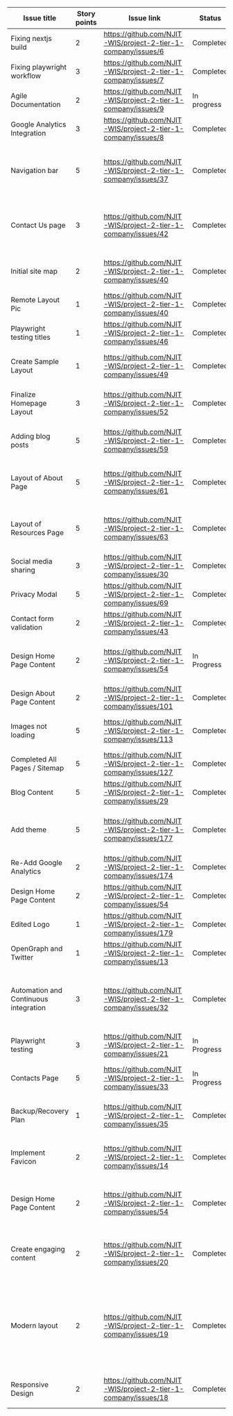 | Issue title | Story points | Issue link | Status | Assigned to | Assigned on | Completed on | Category | Status notes |
| --- | --- | --- | --- | --- | --- | --- | --- | --- |  
| Fixing nextjs build | 2 | https://github.com/NJIT-WIS/project-2-tier-1-company/issues/6 | Completed | eyh3 | 4/4/23 | 4/4/23 | Fix | Copied files locally and pushed | 
| Fixing playwright workflow | 3 | https://github.com/NJIT-WIS/project-2-tier-1-company/issues/7 | Completed | SarangAP | 4/4/23 | 4/4/23 | Fix | Modified workflow files | 
| Agile Documentation | 2 | https://github.com/NJIT-WIS/project-2-tier-1-company/issues/9 | In progress | km776 | 4/6/2023 | 4/6/23 | Documentation | Worked on presentation |
| Google Analytics Integration | 3 | https://github.com/NJIT-WIS/project-2-tier-1-company/issues/8 | Completed | SarangAP | 4/6/2023 | 4/17/23 | Analytics and Blog| Added GA to every page |
| Navigation bar | 5 | https://github.com/NJIT-WIS/project-2-tier-1-company/issues/37 | Completed | SarangAP | 4/11/2023 | 4/11/2023 | Design and Content | Currently have home and about section, will add more navbar items when we add more pages|
| Contact Us page | 3 | https://github.com/NJIT-WIS/project-2-tier-1-company/issues/42 | Completed | SarangAP | 4/11/2023 | 4/11/2023 | Design and Content | Added fields for name, email, and comment. Will need to update with form validation|
| Initial site map | 2 | https://github.com/NJIT-WIS/project-2-tier-1-company/issues/40 | Completed | SarangAP | 4/11/2023 | 4/11/2023 | Design and Content | Added pages for blog, contact, resources, and services|
| Remote Layout Pic | 1 | https://github.com/NJIT-WIS/project-2-tier-1-company/issues/40 | Completed | SarangAP | 4/11/2023 | 4/11/2023 | Design and Content | Removed pic and title from layout.js|
| Playwright testing titles | 1 | https://github.com/NJIT-WIS/project-2-tier-1-company/issues/46 | Completed | SarangAP | 4/11/2023 | 4/11/2023 | Testing and Documentation| Added paths and titles to pages array|
| Create Sample Layout | 1 | https://github.com/NJIT-WIS/project-2-tier-1-company/issues/49 | Completed | eyh3 | 4/12/2023 | 4/12/2023 | Design and Content | Added banner image and tested text layouts | 
| Finalize Homepage Layout | 3 | https://github.com/NJIT-WIS/project-2-tier-1-company/issues/52 | Completed | eyh3 | 4/12/2023 | 4/12/2023 | Design and Content | Added hero image, filler text, and fixed image margins |
| Adding blog posts | 5 | https://github.com/NJIT-WIS/project-2-tier-1-company/issues/59 | Completed | SarangAP | 4/13/2023 | 4/13/2023 | Analytics and Blog | Blog page was created, content was populated at a later time |
| Layout of About Page | 5 | https://github.com/NJIT-WIS/project-2-tier-1-company/issues/61 | Completed | eyh3 | 4/15/2023 | 4/16/2023 | Design and Content | Sample layout for the about page with placeholder text and images |
| Layout of Resources Page | 5 | https://github.com/NJIT-WIS/project-2-tier-1-company/issues/63 | Completed | eyh3 | 4/15/2023 | 4/16/2023 | Design and Content | Sample layout for the resources page with placeholder text and images |
| Social media sharing | 3 | https://github.com/NJIT-WIS/project-2-tier-1-company/issues/30 | Completed | SarangAP | 4/17/2023 | 4/17/2023 | User Engagement | Added social media to page footer |
| Privacy Modal | 5 | https://github.com/NJIT-WIS/project-2-tier-1-company/issues/69 | Completed | SarangAP | 4/17/2023 | 4/17/2023 | User Engagement | Added privacy modal to index.js |
| Contact form validation | 2 | https://github.com/NJIT-WIS/project-2-tier-1-company/issues/43 | Completed | SarangAP | 4/11/2023 | 4/17/2023 | Testing and Documentation | Added validation to contact page form |
| Design Home Page Content | 2 | https://github.com/NJIT-WIS/project-2-tier-1-company/issues/54 | In Progress | km776 | 4/19/2023 | 4/20/2023 | Design and Content | Added proper text to homepage that fits sage brand archetype |
| Design About Page Content | 2 | https://github.com/NJIT-WIS/project-2-tier-1-company/issues/101 | Completed | km776 | 4/20/2023 | 4/20/2023 | Design and Content | Added about page text |
| Images not loading | 5 | https://github.com/NJIT-WIS/project-2-tier-1-company/issues/113 | Completed | SarangAP | 4/20/2023 | 4/22/2023 | Design and Content | Some immages were not loading correctly across pages |
| Completed All Pages / Sitemap | 5 | https://github.com/NJIT-WIS/project-2-tier-1-company/issues/127 | Completed | eyh3 | 4/21/2023 | 4/212023 | Deployment | Created all pages with filler content |
| Blog Content | 5 | https://github.com/NJIT-WIS/project-2-tier-1-company/issues/29 | Completed | eyh3 | 4/21/2023 | 4/22/2023 | Analytics and Blog | Add blog content |
| Add theme | 5 | https://github.com/NJIT-WIS/project-2-tier-1-company/issues/177 | Completed | SarangAP | 4/18/2023 | 4/18/2023 | Design and Content | Theme addition task began on 4/18 but issue formerly created on 4/22 |
| Re-Add Google Analytics | 2 | https://github.com/NJIT-WIS/project-2-tier-1-company/issues/174 | Completed | SarangAP | 4/22/2023 | 4/22/2023 | Analytics and Blog | Will provide analytics for every page |
| Design Home Page Content | 2 | https://github.com/NJIT-WIS/project-2-tier-1-company/issues/54 | Completed | km776 | 4/22/2023 | 4/22/2023 | Design and Content | Edited theme colors to match archetype |
| Edited Logo | 1 | https://github.com/NJIT-WIS/project-2-tier-1-company/issues/179 | Completed | km776 | 4/22/2023 | 4/22/2023 | Design and Content | Edit Logo SVG |
| OpenGraph and Twitter | 1 | https://github.com/NJIT-WIS/project-2-tier-1-company/issues/13 | Completed | SarangAP | 4/22/2023 | 4/22/2023 | Framework and SEO | Added tags to app.js |
| Automation and Continuous integration | 3 | https://github.com/NJIT-WIS/project-2-tier-1-company/issues/32 | Completed | SarangAP | 4/22/2023 | 4/23/2023 | Testing and documentation | Modified existing workflows, added code quality check and main branch protection|
| Playwright testing | 3 | https://github.com/NJIT-WIS/project-2-tier-1-company/issues/21 | In Progress | SarangAP | 4/23/2023 | TBD | Testing and documentation | Added test for links and images loading|
| Contacts Page | 5 | https://github.com/NJIT-WIS/project-2-tier-1-company/issues/33 | In Progress | eyh3 | 4/24/2023 | TBD | User Engagement | Added email integration into the Contacts page|
| Backup/Recovery Plan | 1 | https://github.com/NJIT-WIS/project-2-tier-1-company/issues/35 | Completed | SarangAP | 4/23/2023 | 4/24/2023 | Quality Assurance | Added .md file with our backup/recovery plan |
| Implement Favicon | 2 | https://github.com/NJIT-WIS/project-2-tier-1-company/issues/14 | Completed | km776 | 4/24/2023 | 4/24/2023 | Framework and SEO | Changed and customized favicon to match aforementioned archetype |
| Design Home Page Content | 2 | https://github.com/NJIT-WIS/project-2-tier-1-company/issues/54 | Completed | km776 | 4/24/2023 | 4/25/2023 | Design And Content | Finalized graphics for home page, visual consistent aesthetic |
| Create engaging content | 2 | https://github.com/NJIT-WIS/project-2-tier-1-company/issues/20 | Completed | km776 | 4/24/2023 | 4/25/2023 | Design And Content | Created mock prototypes in Figma to catch the user's eye, applied them to homepage |
| Modern layout | 2 | https://github.com/NJIT-WIS/project-2-tier-1-company/issues/19 | Completed | km776 | 4/24/2023 | 4/25/2023 | Design And Content | Designed a visually appealing and modern layout, including a hero section and consistent branding using brand archetypes |
| Responsive Design | 2 | https://github.com/NJIT-WIS/project-2-tier-1-company/issues/18 | Completed | km776 | 4/24/2023 | 4/25/2023 | Design And Content | Implement responsive design for all devices |
